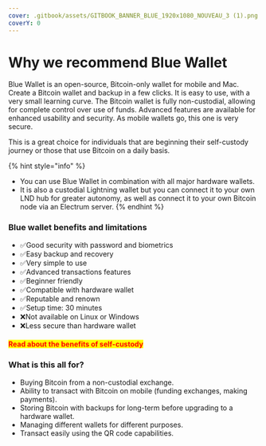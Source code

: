 ```yaml
---
cover: .gitbook/assets/GITBOOK_BANNER_BLUE_1920x1080_NOUVEAU_3 (1).png
coverY: 0
---
```


# Why we recommend Blue Wallet

Blue Wallet is an open-source, Bitcoin-only wallet for mobile and Mac. Create a Bitcoin wallet and backup in a few clicks. It is easy to use, with a very small learning curve. The Bitcoin wallet is fully non-custodial, allowing for complete control over use of funds. Advanced features are available for enhanced usability and security. As mobile wallets go, this one is very secure.

This is a great choice for individuals that are beginning their self-custody journey or those that use Bitcoin on a daily basis.

{% hint style="info" %}
* You can use Blue Wallet in combination with all major hardware wallets.&#x20;
* It is also a custodial Lightning wallet but you can connect it to your own LND hub for greater autonomy, as well as connect it to your own Bitcoin node via an Electrum server.
{% endhint %}

### Blue wallet benefits and limitations

* ✅Good security with password and biometrics
* ✅Easy backup and recovery
* ✅Very simple to use
* ✅Advanced transactions features
* ✅Beginner friendly
* ✅Compatible with hardware wallet
* ✅Reputable and renown
* ✅Setup time: 30 minutes
* ❌Not available on Linux or Windows
* ❌Less secure than hardware wallet

#### <mark style="color:red;">**Read about the benefits of self-custody**</mark>

### What is this all for?

* Buying Bitcoin from a non-custodial exchange.&#x20;
* Ability to transact with Bitcoin on mobile (funding exchanges, making payments).&#x20;
* Storing Bitcoin with backups for long-term before upgrading to a hardware wallet.&#x20;
* Managing different wallets for different purposes.&#x20;
* Transact easily using the QR code capabilities.
